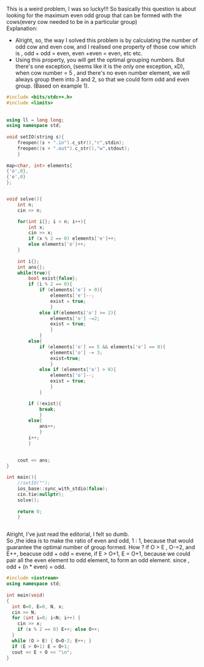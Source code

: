 This is a weird problem, I was so lucky!!! So basically this question is about looking for the maximum even odd group that can be formed with the cows(every cow needed to be in a particular group)
<br>
Explanation:
- Alright, so, the way I solved this problem is by calculating the number of odd cow and even cow, and I realised one property of those cow which is , odd + odd = even, even +even = even, etc etc. 
- Using this property, you will get the optimal grouping numbers. But there's one exception, (seems like it is the only one exception, xD), when cow number = 5 , and there's no even number element, we will always group them into 3 and 2, so that we could form odd and even group. (Based on example 1).

```cpp
#include <bits/stdc++.h>
#include <limits>
 
 
using ll = long long;
using namespace std;
 
void setIO(string s){
	freopen((s + ".in").c_str(),"r",stdin);
	freopen((s + ".out").c_str(),"w",stdout);
	}
 
map<char, int> elements{
{'o',0},
{'e',0}
};


void solve(){
	int n;
	cin >> n;

	for(int i{}; i < n; i++){
		int x;
		cin >> x;
		if (x % 2 == 0) elements['e']++;
		else elements['o']++;
	}
	
	int i{};
	int ans{};
	while(true){
		bool exist{false};
		if (i % 2 == 0){
			if (elements['e'] > 0){
				elements['e']--;
				exist = true;
				}
			else if(elements['o'] >= 2){
				elements['o'] -=2;
				exist = true;
				}
			}
		else{
			if (elements['o'] == 5 && elements['e'] == 0){
				elements['o'] -= 3;
				exist=true;
				}
			else if (elements['o'] > 0){
				elements['o']--;
				exist = true;
				}
			}

		if (!exist){
			break;
			}
		else{
			ans++;
			}
		i++;
		}

	
	cout << ans;
}
 
int main(){
	//setIO("");
	ios_base::sync_with_stdio(false);
	cin.tie(nullptr);
	solve();
 
	return 0;
	}



```

Alright, I've just read the editorial, I felt so dumb.
<br>So ,the idea is to make the ratio of even and odd, 1 : 1, because that would guarantee the optimal number of group formed. How ? if O > E , O-=2, and E++, beacuse odd + odd = evene, if E > O+1, E = O+1, because we could pair all the even element to odd element, to form an odd element. since , odd + (n * even) = odd.

```cpp
#include <iostream>
using namespace std;
 
int main(void)
{
  int O=0, E=0, N, x;
  cin >> N;
  for (int i=0; i<N; i++) {
    cin >> x;
    if (x % 2 == 0) E++; else O++;
  }
  while (O > E) { O=O-2; E++; }
  if (E > O+1) E = O+1;
  cout << E + O << "\n";
}
```
